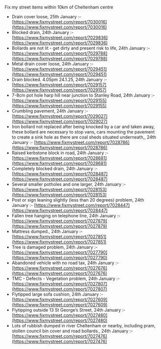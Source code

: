 Fix my street items within 10km of Cheltenham centre

<!-- fix_marker starts -->

- Drain cover loose, 25th January :- [https://www.fixmystreet.com/report/7030016](https://www.fixmystreet.com/report/7030016)
- Blocked drain, 24th January :- [https://www.fixmystreet.com/report/7029836](https://www.fixmystreet.com/report/7029836)
- Bollards are not lit - get dirty and present risk to life, 24th January :- [https://www.fixmystreet.com/report/7029788](https://www.fixmystreet.com/report/7029788)
- Metal drain cover loose, 24th January :- [https://www.fixmystreet.com/report/7029451](https://www.fixmystreet.com/report/7029451)
- Drain blocked. 4.05pm 24.1.25, 24th January :- [https://www.fixmystreet.com/report/7029157](https://www.fixmystreet.com/report/7029157)
- 7-8cm pot hole harp hill near junction to Stanley Road, 24th January :- [https://www.fixmystreet.com/report/7029155](https://www.fixmystreet.com/report/7029155)
- Crumbling pavement, 24th January :- [https://www.fixmystreet.com/report/7029027](https://www.fixmystreet.com/report/7029027)
- Iron bollard not replaced after being knocked by a car and taken away, these bollard are necessary to stop vans, cars mounting the pavement to create a sink hole as there are coal sheds situated underneath,, 24th January :- [https://www.fixmystreet.com/report/7028786](https://www.fixmystreet.com/report/7028786)
- Raised kerbstone block in road, 24th January :- [https://www.fixmystreet.com/report/7028681](https://www.fixmystreet.com/report/7028681)
- Completely blocked drain, 24th January :- [https://www.fixmystreet.com/report/7028487](https://www.fixmystreet.com/report/7028487)
- Several smaller potholes and one larger, 24th January :- [https://www.fixmystreet.com/report/7028153](https://www.fixmystreet.com/report/7028153)
- Post or sign leaning slightly (less than 20 degrees) problem, 24th January :- [https://www.fixmystreet.com/report/7028447](https://www.fixmystreet.com/report/7028447)
- Fallen tree hanging on telephone line, 24th January :- [https://www.fixmystreet.com/report/7027879](https://www.fixmystreet.com/report/7027879)
- Mattress dumped., 24th January :- [https://www.fixmystreet.com/report/7027851](https://www.fixmystreet.com/report/7027851)
- Tree is damaged problem, 24th January :- [https://www.fixmystreet.com/report/7027790](https://www.fixmystreet.com/report/7027790)
- Abandoned vehicle with no road tax, 24th January :- [https://www.fixmystreet.com/report/7027676](https://www.fixmystreet.com/report/7027676)
- TMC - Defects - Vegetation problem, 24th January :- [https://www.fixmystreet.com/report/7027807](https://www.fixmystreet.com/report/7027807)
- Flytipped large sofa cushion, 24th January :- [https://www.fixmystreet.com/report/7027609](https://www.fixmystreet.com/report/7027609)
- Flytipping outside 13 St George’s Street, 24th January :- [https://www.fixmystreet.com/report/7027480](https://www.fixmystreet.com/report/7027480)
- Lots of rubbish dumped in river Cheltenham or nearby, including pram, stollen council bin cover and road bollards., 24th January :- [https://www.fixmystreet.com/report/7027476](https://www.fixmystreet.com/report/7027476)

<!-- fix_marker ends -->